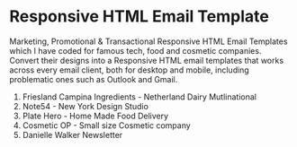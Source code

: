 # Responsive HTML Email Template
Marketing, Promotional &amp; Transactional Responsive HTML Email Templates which I have coded for famous tech, food and cosmetic companies.
Convert their designs into a Responsive HTML email templates that works across every email client, both for desktop and mobile, including problematic ones such as Outlook and Gmail.

1. Friesland Campina Ingredients - Netherland Dairy Mutlinational
2. Note54 - New York Design Studio
3. Plate Hero - Home Made Food Delivery
4. Cosmetic OP - Small size Cosmetic company
5. Danielle Walker Newsletter
